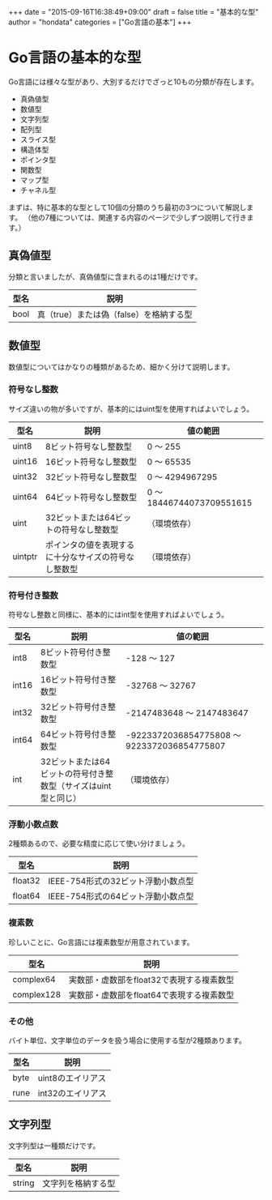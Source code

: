 +++
date = "2015-09-16T16:38:49+09:00"
draft = false
title = "基本的な型"
author = "hondata"
categories = ["Go言語の基本"]
+++

# Go言語の基本的な型

Go言語には様々な型があり、大別するだけでざっと10もの分類が存在します。

- 真偽値型
- 数値型
- 文字列型
- 配列型
- スライス型
- 構造体型
- ポインタ型
- 関数型
- マップ型
- チャネル型

まずは、特に基本的な型として10個の分類のうち最初の3つについて解説します。
（他の7種については、関連する内容のページで少しずつ説明して行きます。）

## 真偽値型

分類と言いましたが、真偽値型に含まれるのは1種だけです。

|型名|説明|
|---|---|
|bool|真（true）または偽（false）を格納する型|

## 数値型

数値型についてはかなりの種類があるため、細かく分けて説明します。

### 符号なし整数

サイズ違いの物が多いですが、基本的にはuint型を使用すればよいでしょう。

|型名|説明|値の範囲|
|---|---|---|
|uint8|8ビット符号なし整数型|0 ～ 255|
|uint16|16ビット符号なし整数型|0 ～ 65535|
|uint32|32ビット符号なし整数型|0 ～ 4294967295|
|uint64|64ビット符号なし整数型|0 ～ 18446744073709551615|
|uint|32ビットまたは64ビットの符号なし整数型|（環境依存）|
|uintptr|ポインタの値を表現するに十分なサイズの符号なし整数型|（環境依存）|

### 符号付き整数

符号なし整数と同様に、基本的にはint型を使用すればよいでしょう。

|型名|説明|値の範囲|
|---|---|---|
|int8|8ビット符号付き整数型|-128 ～ 127|
|int16|16ビット符号付き整数型|-32768 ～ 32767|
|int32|32ビット符号付き整数型|-2147483648 ～ 2147483647|
|int64|64ビット符号付き整数型|-9223372036854775808 ～ 9223372036854775807|
|int|32ビットまたは64ビットの符号付き整数型（サイズはuint型と同じ）|（環境依存）|

### 浮動小数点数

2種類あるので、必要な精度に応じて使い分けましょう。

|型名|説明|
|---|---|
|float32|IEEE-754形式の32ビット浮動小数点型|
|float64|IEEE-754形式の64ビット浮動小数点型|

### 複素数

珍しいことに、Go言語には複素数型が用意されています。

|型名|説明|
|---|---|
|complex64|実数部・虚数部をfloat32で表現する複素数型|
|complex128|実数部・虚数部をfloat64で表現する複素数型|

### その他

バイト単位、文字単位のデータを扱う場合に使用する型が2種類あります。

|型名|説明|
|---|---|
|byte|uint8のエイリアス|
|rune|int32のエイリアス|

## 文字列型

文字列型は一種類だけです。

|型名|説明|
|---|---|
|string|文字列を格納する型|
